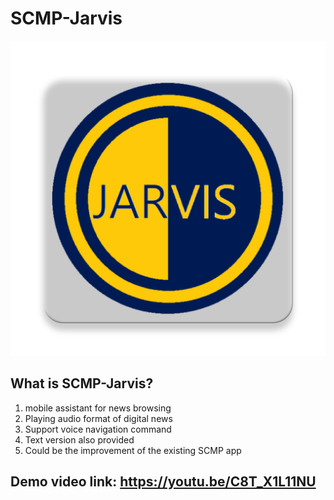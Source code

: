 # SCMP-Jarvis
![alt text](https://github.com/alanyeung95/SCMP-Jarvis/blob/master/app/src/main/ic_launcher-web.png)

## What is SCMP-Jarvis?
1. mobile assistant for news browsing
2. Playing audio format of digital news
3. Support voice navigation command
4. Text version also provided
5. Could be the improvement of the existing SCMP app

## Demo video link: https://youtu.be/C8T_X1L11NU 

